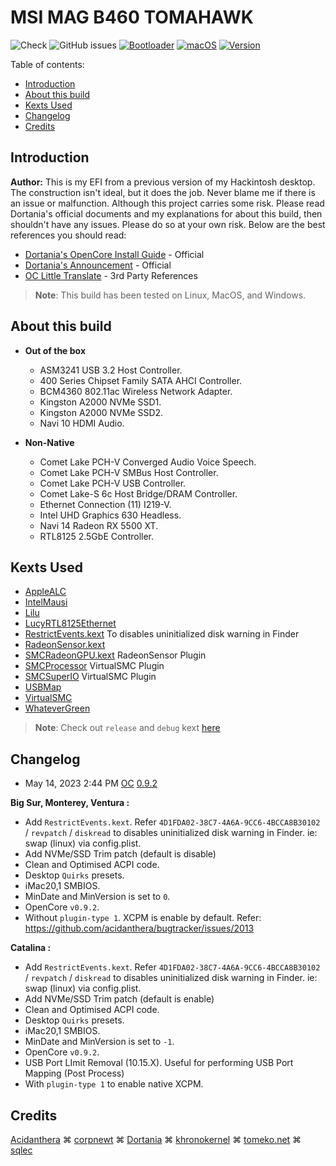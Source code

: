# MSI MAG B460 TOMAHAWK

![Check](https://img.shields.io/badge/Status-Pass-brightgreen)
![GitHub issues](https://img.shields.io/github/issues/theofficialcopypaste/ASRockB460MSL-OC?color=blue&label=Issues)
[![Bootloader](https://img.shields.io/badge/Bootloader-OpenCore-yellow)](https://github.com/theofficialcopypaste/ASRockB460MSL-OC/releases)
[![macOS](https://img.shields.io/badge/Compatible-Catalina/Monterey/Ventura-orange)](https://www.apple.com/ge/macos/monterey/)
[![Version](https://img.shields.io/badge/Version-0.9.0-white)](https://github.com/acidanthera/OpenCorePkg/releases)

Table of contents:

- [Introduction](#introduction)
- [About this build](#about-this-build)
- [Kexts Used](#kext-used)
- [Changelog](#changelog)
- [Credits](#credits)

## Introduction

**Author:** This is my EFI from a previous version of my Hackintosh desktop. The construction isn't ideal, but it does the job. Never blame me if there is an issue or malfunction.   Although this project carries some risk. Please read Dortania's official documents and my explanations for about this build, then shouldn't have any issues. Please do so at your own risk. Below are the best references you should read:

- [Dortania's OpenCore Install Guide](https://dortania.github.io/OpenCore-Install-Guide/) - Official
- [Dortania's Announcement](https://dortania.github.io/) - Official
- [OC Little Translate](https://github.com/5T33Z0/OC-Little-Translated) - 3rd Party References

> **Note**: This build has been tested on Linux, MacOS, and Windows.

## About this build

- **Out of the box**
  - ASM3241 USB 3.2 Host Controller.
  - 400 Series Chipset Family SATA AHCI Controller.
  - BCM4360 802.11ac Wireless Network Adapter.
  - Kingston A2000 NVMe SSD1.
  - Kingston A2000 NVMe SSD2.
  - Navi 10 HDMI Audio.

- **Non-Native**
  - Comet Lake PCH-V Converged Audio Voice Speech.
  - Comet Lake PCH-V SMBus Host Controller.
  - Comet Lake PCH-V USB Controller.
  - Comet Lake-S 6c Host Bridge/DRAM Controller.
  - Ethernet Connection (11) I219-V.
  - Intel UHD Graphics 630 Headless.
  - Navi 14 Radeon RX 5500 XT.
  - RTL8125 2.5GbE Controller.

## Kexts Used

- [AppleALC](https://github.com/acidanthera/AppleALC)
- [IntelMausi](https://github.com/acidanthera/IntelMausi)
- [Lilu](https://github.com/acidanthera/Lilu)
- [LucyRTL8125Ethernet](https://github.com/Mieze/LucyRTL8125Ethernet)
- [RestrictEvents.kext](https://github.com/acidanthera/RestrictEvents) To disables uninitialized disk warning in Finder
- [RadeonSensor.kext](https://github.com/aluveitie/RadeonSensor)
- [SMCRadeonGPU.kext](https://github.com/aluveitie/RadeonSensor) RadeonSensor Plugin
- [SMCProcessor](https://github.com/acidanthera/VirtualSMC) VirtualSMC Plugin
- [SMCSuperIO](https://github.com/acidanthera/VirtualSMC) VirtualSMC Plugin
- [USBMap](https://github.com/USBToolBox/tool)
- [VirtualSMC](https://github.com/acidanthera/VirtualSMC)
- [WhateverGreen](https://github.com/acidanthera/WhateverGreen)

> **Note**: Check out `release` and `debug` kext [here](https://dortania.github.io/builds/)

## Changelog

- May 14, 2023 2:44 PM [OC](https://github.com/acidanthera/OpenCorePkg) [0.9.2](https://github.com/acidanthera/OpenCorePkg/releases)

**Big Sur, Monterey, Ventura :**
  
- Add `RestrictEvents.kext`. Refer `4D1FDA02-38C7-4A6A-9CC6-4BCCA8B30102` / `revpatch`  / `diskread` to disables uninitialized disk warning in Finder. ie: swap (linux) via config.plist.
- Add NVMe/SSD Trim patch (default is disable)
- Clean and Optimised ACPI code.
- Desktop `Quirks` presets.
- iMac20,1 SMBIOS.
- MinDate and MinVersion is set to `0`.
- OpenCore `v0.9.2`.
- Without `plugin-type 1`. XCPM is enable by default. Refer: <https://github.com/acidanthera/bugtracker/issues/2013>

**Catalina :**
  
- Add `RestrictEvents.kext`. Refer `4D1FDA02-38C7-4A6A-9CC6-4BCCA8B30102` / `revpatch`  / `diskread` to disables uninitialized disk warning in Finder. ie: swap (linux) via config.plist.
- Add NVMe/SSD Trim patch (default is enable)
- Clean and Optimised ACPI code.
- Desktop `Quirks` presets.
- iMac20,1 SMBIOS.
- MinDate and MinVersion is set to `-1`.
- OpenCore `v0.9.2`.
- USB Port LImit Removal (10.15.X). Useful for performing USB Port Mapping (Post Process)
- With `plugin-type 1` to enable native XCPM.

## Credits

[Acidanthera](https://github.com/acidanthera/) ⌘ [corpnewt](https://github.com/corpnewt) ⌘ [Dortania](https://github.com/dortania) ⌘ [khronokernel](https://github.com/khronokernel) ⌘ [tomeko.net](http://tomeko.net/index.php?lang=en) ⌘ [sqlec](https://apple.sqlsec.com/6-%E5%AE%9E%E7%94%A8%E5%A7%BF%E5%8A%BF/)
